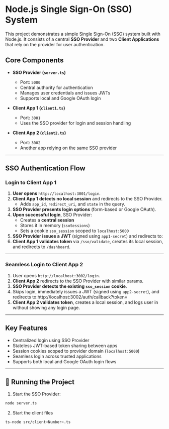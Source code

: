 # Node.js Single Sign-On (SSO) System

This project demonstrates a simple Single Sign-On (SSO) system built with Node.js. It consists of a central **SSO Provider** and two **Client Applications** that rely on the provider for user authentication.

## Core Components

- **SSO Provider (`server.ts`)**
  - Port: `5000`
  - Central authority for authentication
  - Manages user credentials and issues JWTs
  - Supports local and Google OAuth login

- **Client App 1 (`client1.ts`)**
  - Port: `3001`
  - Uses the SSO provider for login and session handling

- **Client App 2 (`client2.ts`)**
  - Port: `3002`
  - Another app relying on the same SSO provider

---

##  SSO Authentication Flow

###  Login to Client App 1

1. **User opens** `http://localhost:3001/login`.
2. **Client App 1 detects no local session** and redirects to the SSO Provider.
   - Adds `app_id`, `redirect_uri`, and `state` in the query.
3. **SSO Provider presents login options** (form-based or Google OAuth).
4. **Upon successful login**, SSO Provider:
   - Creates a **central session**
   - Stores it in memory (`ssoSessions`)
   - Sets a cookie `sso_session` scoped to `localhost:5000`
5. **SSO Provider issues a JWT** (signed using `app1-secret`) and redirects to:
6. **Client App 1 validates token** via `/sso/validate`, creates its local session, and redirects to `/dashboard`.

---

### Seamless Login to Client App 2

1. User opens `http://localhost:3002/login`.
2. **Client App 2** redirects to the SSO Provider with similar params.
3. **SSO Provider detects the existing `sso_session` cookie**.
4. Skips login, immediately issues a JWT (signed using `app2-secret`), and redirects to:http://localhost:3002/auth/callback?token=
5. **Client App 2 validates token**, creates a local session, and logs user in without showing any login page.

---

## Key Features

- Centralized login using SSO Provider
- Stateless JWT-based token sharing between apps
- Session cookies scoped to provider domain (`localhost:5000`)
- Seamless login across trusted applications
- Supports both local and Google OAuth login flows

---

## 🚀 Running the Project

1. Start the SSO Provider:
```bash
node server.ts
```
2. Start the client files
```bash
ts-node src/client<Number>.ts
```